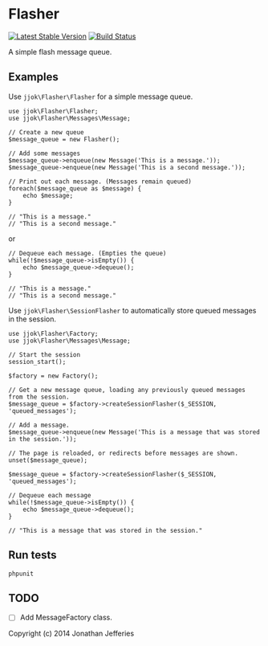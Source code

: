 Flasher
=======

[![Latest Stable Version](https://poser.pugx.org/jjok/flasher/v/stable.png)](https://packagist.org/packages/jjok/flasher)
[![Build Status](https://travis-ci.org/jjok/Flasher.png)](https://travis-ci.org/jjok/Flasher)

A simple flash message queue.

Examples
--------

Use `jjok\Flasher\Flasher` for a simple message queue.

	use jjok\Flasher\Flasher;
	use jjok\Flasher\Messages\Message;
	
	// Create a new queue
	$message_queue = new Flasher();
	
	// Add some messages
	$message_queue->enqueue(new Message('This is a message.'));
	$message_queue->enqueue(new Message('This is a second message.'));
	
	// Print out each message. (Messages remain queued)
	foreach($message_queue as $message) {
		echo $message;
	}
	
	// "This is a message."
	// "This is a second message."

or

	// Dequeue each message. (Empties the queue)
	while(!$message_queue->isEmpty()) {
		echo $message_queue->dequeue();
	}
	
	// "This is a message."
	// "This is a second message."


Use `jjok\Flasher\SessionFlasher` to automatically store queued messages in the session.

	use jjok\Flasher\Factory;
	use jjok\Flasher\Messages\Message;
	
	// Start the session
	session_start();
	
	$factory = new Factory();
	
	// Get a new message queue, loading any previously queued messages from the session.
	$message_queue = $factory->createSessionFlasher($_SESSION, 'queued_messages');
	
	// Add a message.
	$message_queue->enqueue(new Message('This is a message that was stored in the session.'));
	
	// The page is reloaded, or redirects before messages are shown.
	unset($message_queue);
	
	$message_queue = $factory->createSessionFlasher($_SESSION, 'queued_messages');
	
	// Dequeue each message
	while(!$message_queue->isEmpty()) {
		echo $message_queue->dequeue();
	}
	
	// "This is a message that was stored in the session."

Run tests
---------

	phpunit

TODO
----

- [ ] Add MessageFactory class.


Copyright (c) 2014 Jonathan Jefferies
